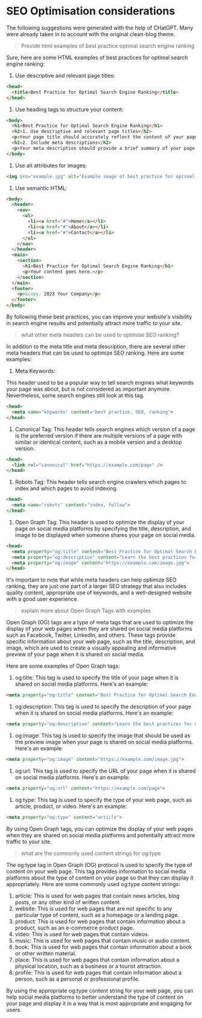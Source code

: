 # SEO Optimisation considerations


The following suggestions were generated with the help of CHatGPT. Many were already taken in to account with the original clean-blog theme.





> Provide html examples of best practice optimal search engine ranking

Sure, here are some HTML examples of best practices for optimal search engine ranking:

1. Use descriptive and relevant page titles:

```html
<head>
  <title>Best Practice for Optimal Search Engine Ranking</title>
</head>
```

1. Use heading tags to structure your content:

```html
<body>
  <h1>Best Practice for Optimal Search Engine Ranking</h1>
  <h2>1. Use descriptive and relevant page titles</h2>
  <p>Your page title should accurately reflect the content of your page and include relevant keywords.</p>
  <h2>2. Include meta descriptions</h2>
  <p>Your meta description should provide a brief summary of your page's content and include relevant keywords.</p>
</body>
```

1. Use alt attributes for images:


```html
<img src="example.jpg" alt="Example image of best practice for optimal search engine ranking">

```
1. Use semantic HTML:

```html
<body>
  <header>
    <nav>
      <ul>
        <li><a href="#">Home</a></li>
        <li><a href="#">About</a></li>
        <li><a href="#">Contact</a></li>
      </ul>
    </nav>
  </header>
  <main>
    <section>
      <h1>Best Practice for Optimal Search Engine Ranking</h1>
      <p>Your content goes here.</p>
    </section>
  </main>
  <footer>
    <p>&copy; 2023 Your Company</p>
  </footer>
</body>

```

By following these best practices, you can improve your website's visibility in search engine results and potentially attract more traffic to your site.


> what other meta headers can be used to optimise SEO ranking?

In addition to the meta title and meta description, there are several other meta headers that can be used to optimize SEO ranking. Here are some examples:

1. Meta Keywords:

This header used to be a popular way to tell search engines what keywords your page was about, but is not considered as important anymore. Nevertheless, some search engines still look at this tag.

```html
<head>
  <meta name="keywords" content="best practice, SEO, ranking">
</head>
```



1. Canonical Tag:
This header tells search engines which version of a page is the preferred version if there are multiple versions of a page with similar or identical content, such as a mobile version and a desktop version.


```html
<head>
  <link rel="canonical" href="https://example.com/page" />
</head>
```

1. Robots Tag:
This header tells search engine crawlers which pages to index and which pages to avoid indexing.

```html
<head>
  <meta name="robots" content="index, follow">
</head>
```

1. Open Graph Tag:
This header is used to optimize the display of your page on social media platforms by specifying the title, description, and image to be displayed when someone shares your page on social media.

```html
<head>
  <meta property="og:title" content="Best Practice for Optimal Search Engine Ranking">
  <meta property="og:description" content="Learn the best practices for optimal search engine ranking and improve your website's visibility in search engine results.">
  <meta property="og:image" content="https://example.com/image.jpg">
</head>

```
It's important to note that while meta headers can help optimize SEO ranking, they are just one part of a larger SEO strategy that also includes quality content, appropriate use of keywords, and a well-designed website with a good user experience.

> explain more about Open Graph Tags with examples


Open Graph (OG) tags are a type of meta tags that are used to optimize the display of your web pages when they are shared on social media platforms such as Facebook, Twitter, LinkedIn, and others. These tags provide specific information about your web page, such as the title, description, and image, which are used to create a visually appealing and informative preview of your page when it is shared on social media.

Here are some examples of Open Graph tags:

1. og:title:
This tag is used to specify the title of your page when it is shared on social media platforms. Here's an example:
    
    
```html
<meta property="og:title" content="Best Practice for Optimal Search Engine Ranking">
```

1. og:description:
This tag is used to specify the description of your page when it is shared on social media platforms. Here's an example:

```html
<meta property="og:description" content="Learn the best practices for optimal search engine ranking and improve your website's visibility in search engine results.">

```

1. og:image:
This tag is used to specify the image that should be used as the preview image when your page is shared on social media platforms. Here's an example:

```html
<meta property="og:image" content="https://example.com/image.jpg">
```

1. og:url:
This tag is used to specify the URL of your page when it is shared on social media platforms. Here's an example:

```html
<meta property="og:url" content="https://example.com/page">
```
1. og:type:
This tag is used to specify the type of your web page, such as article, product, or video. Here's an example:


```html
<meta property="og:type" content="article">
```

By using Open Graph tags, you can optimize the display of your web pages when they are shared on social media platforms and potentially attract more traffic to your site.

> what are the commonly used content strings for og:type 

The og:type tag in Open Graph (OG) protocol is used to specify the type of content on your web page. This tag provides information to social media platforms about the type of content on your page so that they can display it appropriately. Here are some commonly used og:type content strings:

1. article: This is used for web pages that contain news articles, blog posts, or any other kind of written content.
1. website: This is used for web pages that are not specific to any particular type of content, such as a homepage or a landing page.
1. product: This is used for web pages that contain information about a product, such as an e-commerce product page.
1. video: This is used for web pages that contain videos.
1. music: This is used for web pages that contain music or audio content.
1. book: This is used for web pages that contain information about a book or other written material.
1. place: This is used for web pages that contain information about a physical location, such as a business or a tourist attraction.
1. profile: This is used for web pages that contain information about a person, such as a personal or professional profile.

By using the appropriate og:type content string for your web page, you can help social media platforms to better understand the type of content on your page and display it in a way that is most appropriate and engaging for users.




